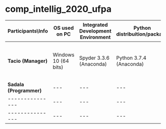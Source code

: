 # comp_intellig_2020_ufpa

| **Participants\Info** |  **OS used on PC**  |  **Integrated Development Environment**  |  **Python distribuition/package**  |  **Virtual Environment Software**  |  **Browser**  |  **CPU, GPU, RAM**  |
| ------------------- | ------------------- | ------------------- | ------------------- | ------------------- | ------------------- | ------------------- |
|  **Tacio (Manager)**    | Windows 10 (64 bits) | Spyder 3.3.6 (Anaconda) | Python 3.7.4 (Anaconda) | --- | Google Chrome (64 bits) | Ryzen 3 3200U, Radeon Vega 3, 5.9GB |
|  **Sadala (Programmer)** | --- | --- | --- | --- | --- | --- |
|  ---------------    | --- | --- | --- | --- | --- | --- |
|  ---------------    | --- | --- | --- | --- | --- | --- |
